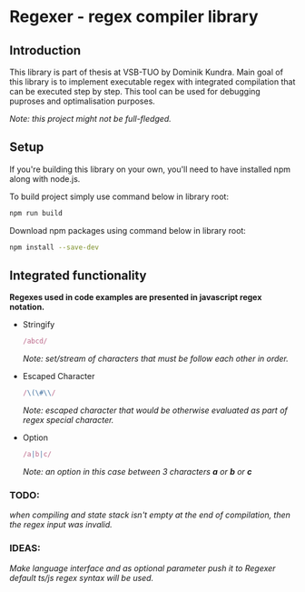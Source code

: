 # Regexer - regex compiler library

## Introduction

This library is part of thesis at VSB-TUO by Dominik Kundra.
Main goal of this library is to implement executable regex with integrated compilation that can be executed step by step. This tool can be used for debugging puproses and optimalisation purposes. 

*Note: this project might not be full-fledged.*

## Setup

If you're building this library on your own, you'll need to have installed npm along with node.js.

To build project simply use command below in library root:
```bash
npm run build
```
Download npm packages using command below in library root:
```bash
npm install --save-dev
```

## Integrated functionality
**Regexes used in code examples are presented in javascript 
regex notation.**

* Stringify 
    ```js
    /abcd/
    ```
    *Note: set/stream of characters that must be follow each other in order.* 

* Escaped Character
    ```js
    /\(\#\\/
    ```
    *Note: escaped character that would be otherwise evaluated as part of regex special character.*

* Option
    ```js
    /a|b|c/
    ```
    *Note: an option in this case between 3 characters **a** or **b** or **c***

### TODO:

*when compiling and state stack isn't empty at the end of compilation, then the regex input was invalid.*

### IDEAS:
*Make language interface and as optional parameter push it to Regexer default ts/js regex syntax will be used.*